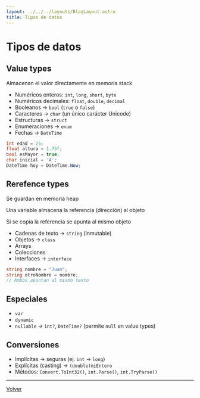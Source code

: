 ```yaml
---
layout: ../../../layouts/BlogLayout.astro
title: Tipos de datos
---
```


# Tipos de datos

## Value types

Almacenan el valor directamente en memoria stack

- Numéricos enteros: `int`, `long`, `short`, `byte`
- Numéricos decimales: `float`, `double`, `decimal`
- Booleanos → `bool` (`true` o `false`)
- Caracteres → `char` (un único carácter Unicode)
- Estructuras → `struct`
- Enumeraciones → `enum`
- Fechas → `DateTime`

```csharp
int edad = 25;
float altura = 1.75f;
bool esMayor = true;
char inicial = 'A';
DateTime hoy = DateTime.Now;
```

## Rerefence types

Se guardan en memoria heap

Una variable almacena la referencia (dirección) al objeto

Si se copia la referencia se apunta al mismo objeto

- Cadenas de texto → `string` (inmutable)
- Objetos → `class`
- Arrays
- Colecciones
- Interfaces → `interface`

```csharp
string nombre = "Juan";
string otroNombre = nombre;
// Ambos apuntan al mismo texto
```

## Especiales

- `var`
- `dynamic`
- `nullable` → `int?`, `DateTime?` (permite `null` en value types)

## Conversiones

- Implícitas → seguras (ej. `int` → `long`)
- Explícitas (casting) → `(double)miEntero`
- Métodos: `Convert.ToInt32()`, `int.Parse()`, `int.TryParse()`

<hr>

<p class="link-back-container">
  <a class="link-back" href="/blog/csharp">Volver</a>
</p>
